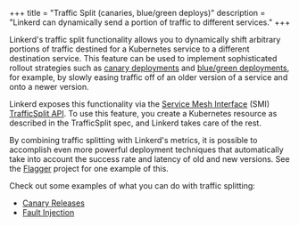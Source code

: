 +++
title = "Traffic Split (canaries, blue/green deploys)"
description = "Linkerd can dynamically send a portion of traffic to different services."
+++

Linkerd's traffic split functionality allows you to dynamically shift arbitrary
portions of traffic destined for a Kubernetes service to a different
destination service. This feature can be used to implement sophisticated
rollout strategies such as [canary
deployments](https://martinfowler.com/bliki/CanaryRelease.html) and [blue/green
deployments](https://martinfowler.com/bliki/BlueGreenDeployment.html), for
example, by slowly easing traffic off of an older version of a service and onto
a newer version.

Linkerd exposes this functionality via the [Service Mesh
Interface](https://smi-spec.io/) (SMI) [TrafficSplit
API](https://github.com/deislabs/smi-spec/blob/master/traffic-split.md). To
use this feature, you create a Kubernetes resource as described in the
TrafficSplit spec, and Linkerd takes care of the rest.

By combining traffic splitting with Linkerd's metrics, it is possible to
accomplish even more powerful deployment techniques that automatically take
into account the success rate and latency of old and new versions. See
the [Flagger](https://flagger.app/) project for one example of this.

Check out some examples of what you can do with traffic splitting:

- [Canary Releases](/2/tasks/canary-release/)
- [Fault Injection](/2/tasks/fault-injection/)
